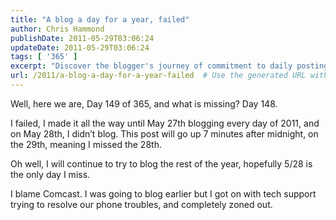 ```yaml
---
title: "A blog a day for a year, failed"
author: Chris Hammond
publishDate: 2011-05-29T03:06:24
updateDate: 2011-05-29T03:06:24
tags: [ '365' ]
excerpt: "Discover the blogger's journey of commitment to daily posting. Despite missing a day, they're resolute to keep up the pace."
url: /2011/a-blog-a-day-for-a-year-failed  # Use the generated URL with year
---
```

<p>Well, here we are, Day 149 of 365, and what is missing? Day 148.</p>  <p>I failed, I made it all the way until May 27th blogging every day of 2011, and on May 28th, I didn’t blog. This post will go up 7 minutes after midnight, on the 29th, meaning I missed the 28th.</p>  <p>Oh well, I will continue to try to blog the rest of the year, hopefully 5/28 is the only day I miss.</p>  <p>I blame Comcast. I was going to blog earlier but I got on with tech support trying to resolve our phone troubles, and completely zoned out.</p>

